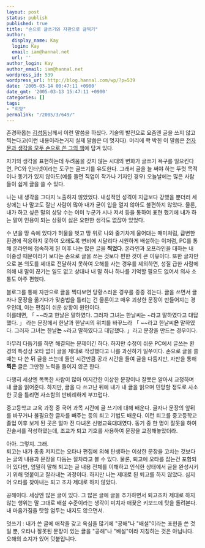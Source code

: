 ```yaml
---
layout: post
status: publish
published: true
title: "손으로 글쓰기와 자판으로 글찍기"
author:
  display_name: Kay
  login: Kay
  email: iam@hannal.net
  url: ''
author_login: Kay
author_email: iam@hannal.net
wordpress_id: 539
wordpress_url: http://blog.hannal.com/wp/?p=539
date: '2005-03-14 00:47:11 +0900'
date_gmt: '2005-03-13 15:47:11 +0900'
categories: []
tags:
- "희망"
permalink: "/2005/3/649/"
---
```

<p>존경하옵는 <a href="http://100.naver.com/100.php?id=761495">김성동</a>님께서 이런 말씀을 하셨다. 기술의 발전으로 요즘엔 글을 쓰지 않고 찍는다고(이런 내용이라는거지 실제 말씀은 더 멋지다). 머리에 콱 박힌 이 말씀은 <a href="http://www.yes24.com/Goods/FTGoodsView.aspx?goodsNo=415888&CategoryNumber=001001004001">천자문과 생각을 모두 손으로 쓴 그의 책</a>에 담겨 있다.</p>
<p>자기의 생각을 표현하는데 두려움을 갖지 않는 시대의 변화가 글쓰기 욕구를 일으킨다면, PC와 인터넷이라는 도구는 글쓰기를 유도한다. 그래서 글을 늘 써야 하는 뚜렷 목적이나 동기가 있지 않아도(예를 들면 직업이 작가나 기자인 경우) 오늘날에는 많은 사람들이 쉽게 글을 쓸 수 있다.</p>
<p>나는 내 생각을 그다지 노출하지 않았었다. 내성적인 성격이 지금보다 강했을 뿐더러 세상에는 나 말고도 잘난 사람이 많아 내가 굳이 입을 열지 않아도 불편하지 않았다. 물론, 내가 하고 싶은 말의 상당 수는 이미 누군가 시나 저서 등을 통하여 표현 했기에 내가 하는 말이 인용이 되는 상황이 싫은 오만한 생각도 없잖아 있었다.</p>
<p>수 년을 땅 속에 있다가 허물을 벗고 땅 위로 나와 줄기차게 울어대는 매미처럼, 급변한 환경에 적응하지 못하여 오래도록 변비에 시달리다 시원하게 배설하는 이처럼, PC를 통해 온라인에 접속하게 된 이후 나는 많은 글을 <b>찍었다</b>. 온라인과 오프라인을 대하는 내 이중성 때문이라기 보다는 손으로 글을 쓰는 것보다 편한 것이 큰 이유이다. 또한 글자만으로 본 의도를 제대로 전달하지 못하여 오해를 사는 경우를 제외하면, 성질 급한 사람에 의해 내 말이 끊기는 일도 없고 상대나 내 말 하나 하나를 기억할 필요도 없어서 의사 소통도 아주 편했다.</p>
<p>블로그를 통해 자판으로 글을 찍다보면 당황스러운 경우를 종종 겪는다. 글을 쓰면서 글자나 문장을 옮기다가 맞춤법을 틀리는 건 물론이고 매우 괴상한 문장이 만들어지는 경우인데, 이는 편집이 쉬운 상황이 원인이다.<br />
이를테면, 「 ~~라고 한날은 말하였다. 그러자 그녀는 한날씨는 ~라고 말하였다고 대답했다. 」 라는 문장에서 한날과 한날씨의 위치를 바꾸느라 「 ~~라고 한날씨<b>은</b> 말하였다. 그러자 그녀는 한날<b>는</b> ~라고 말하였다고 대답했다. 」라고 문장을 만드는 경우이다.</p>
<p>마무리 다듬기를 하면 해결되는 문제이긴 하다. 하지만 수정이 쉬운 PC에서 글쓰는 환경의 특성상 오타 없이 글을 제대로 작성했다고 나를 과신하기 일쑤이다. 손으로 글을 쓸 때는 다 쓴 뒤 글을 쓰는데 들인 시간만큼 공과 시간을 들여 글을 다듬지만, 자판을 통해 <b>찍은</b> 글은 그만한 노력을 들이지 않곤 한다.</p>
<p>다행히 세상엔 똑똑한 사람이 많아 어지간한 이상한 문장이나 잘못은 알아서 교정하며 내 글을 읽어준다. 하지만, 글을 다 쓰고난 뒤에 내가 내 글을 읽으며 민망할 정도로 사소한 곳을 틀리면 사소함의 반비례하게 부끄럽다.</p>
<p>중고등학교 교육 과정 중 국어 과목 시간에 글 쓰기에 대해 배운다. 글자나 문장의 앞뒤를 바꾸거나 불필요한 글자를 빼주는 등의 퇴고 기법도 배운다. 이런 퇴고를 중고등학교 졸업 이후 보게 된 곳은 얼마 전 다녀온 신병교육대대였다. 동기 중 한 명이 잘못을 하여 진술서를 작성하였는데, 조교가 퇴고 기호를 사용하여 문장을 교정해놓았더라.</p>
<p>아아. 그렇지. 그래.<br />
퇴고는 내가 종종 저지르는 오타나 편집에 의해 탄생하는 이상한 문장을 고치는 것보다는 글의 내용과 문장을 다듬는 절차라고 볼 수 있다. 물론, 퇴고에 오타를 잡는건 포함되어 있다만, 엄밀히 말해 퇴고는 글 내용 전체를 이해하고 인식한 상태에서 글을 완성시키기 위해 덧붙이고 잘라내는 과정이다. 하지만 나는 제대로 된 퇴고를 하지 않았다. 심지어 오타를 찾아내는 퇴고 조차 제대로 하지 않았다.</p>
<p>공해이다. 세상엔 많은 글이 있다. 그 많은 글에 글을 추가하면서 퇴고조차 제대로 하지 않는 행위는 말 그대로 배설 수준이라는 생각이 미치자 애꿎은 키보드에 탓을 돌려본다. 내 마음가짐을 탓할 엄두는 내지도 않으면서.</p>
<p>덧쓰기 : 내가 쓴 글에 애착을 갖고 욕심을 많기에 "공해"나 "배설"이라는 표현을 쓴 것일 뿐, 오타나 잘못된 문장이 있는 글을 "공해"나 "배설"이라 지칭하는 것은 아닙니다. 오해의 소지가 있어 덧붙입니다.</p>
